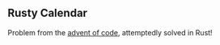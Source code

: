 ## Rusty Calendar

Problem from the [advent of code](https://adventofcode.com/), attemptedly solved in Rust!
